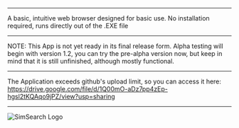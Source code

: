 ________________________________________________________________
A basic, intuitive web browser designed for basic use.
No installation required, runs directly out of the .EXE file
______________________________________________________________
NOTE:
This App is not yet ready in its final release form.
Alpha testing will begin with version 1.2, you can try the pre-alpha version now, but keep in mind that it is still unfinished, although mostly functional.
____________________________________________________________

The Application exceeds github's upload limit, so you can access it here:
https://drive.google.com/file/d/1Q00mO-aDz7pp4zEp-hgsl2tKQAqo9jPZ/view?usp=sharing
_______________________________________________________________

![SimSearch Logo](https://github.com/user-attachments/assets/5b754f9a-8f9e-4c67-8026-5b32a4234f33)
